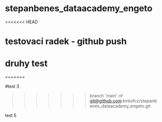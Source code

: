 # stepanbenes_dataacademy_engeto
<<<<<<< HEAD
# testovaci radek - github push
# druhy test
=======

#test 3
>>>>>>> branch 'main' of git@github.com:birkofcz/stepanbenes_dataacademy_engeto.git

test 5
